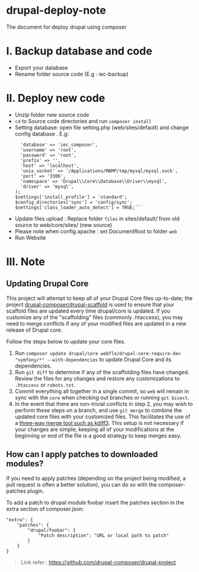 # drupal-deploy-note
The document for deploy drupal using composer

# I. Backup database and code
- Export your database 
- Rename folder source code (E.g : iec-backup)
# II. Deploy new code
- Unzip folder new source code
- `cd` to Source code directories and run `composer install`
- Setting database:
  open file setting.php (web/sites/default) and change config database . E.g:
    ```$databases['default']['default'] = array (
      'database' => 'iec_composer',
      'username' => 'root',
      'password' => 'root',
      'prefix' => '',
      'host' => 'localhost',
      'unix_socket' => '/Applications/MAMP/tmp/mysql/mysql.sock',
      'port' => '3306',
      'namespace' => 'Drupal\\Core\\Database\\Driver\\mysql',
      'driver' => 'mysql',
  );
  $settings['install_profile'] = 'standard';
  $config_directories['sync'] = 'config/sync';
  $settings['class_loader_auto_detect'] = TRUE;```
- Update files upload : Replace folder `files` in sites/default/ from old source to web/core/sites/ (new source)
- Please note when config apache :  set DocumentRoot to folder `web`
- Run Website
# III. Note
## Updating Drupal Core
This project will attempt to keep all of your Drupal Core files up-to-date; the 
project [drupal-composer/drupal-scaffold](https://github.com/drupal-composer/drupal-scaffold) 
is used to ensure that your scaffold files are updated every time drupal/core is 
updated. If you customize any of the "scaffolding" files (commonly .htaccess), 
you may need to merge conflicts if any of your modified files are updated in a 
new release of Drupal core.

Follow the steps below to update your core files.

1. Run `composer update drupal/core webflo/drupal-core-require-dev "symfony/*" --with-dependencies` to update Drupal Core and its dependencies.
1. Run `git diff` to determine if any of the scaffolding files have changed. 
   Review the files for any changes and restore any customizations to 
  `.htaccess` or `robots.txt`.
1. Commit everything all together in a single commit, so `web` will remain in
   sync with the `core` when checking out branches or running `git bisect`.
1. In the event that there are non-trivial conflicts in step 2, you may wish 
   to perform these steps on a branch, and use `git merge` to combine the 
   updated core files with your customized files. This facilitates the use 
   of a [three-way merge tool such as kdiff3](http://www.gitshah.com/2010/12/how-to-setup-kdiff-as-diff-tool-for-git.html). This setup is not necessary if your changes are simple; 
   keeping all of your modifications at the beginning or end of the file is a 
   good strategy to keep merges easy.
   
## How can I apply patches to downloaded modules?

If you need to apply patches (depending on the project being modified, a pull request is often a better solution), you can do so with the composer-patches plugin.

To add a patch to drupal module foobar insert the patches section in the extra section of composer.json:
```
"extra": {
    "patches": {
        "drupal/foobar": {
            "Patch description": "URL or local path to patch"
        }
    }
}
```

> Link refer : https://github.com/drupal-composer/drupal-project

